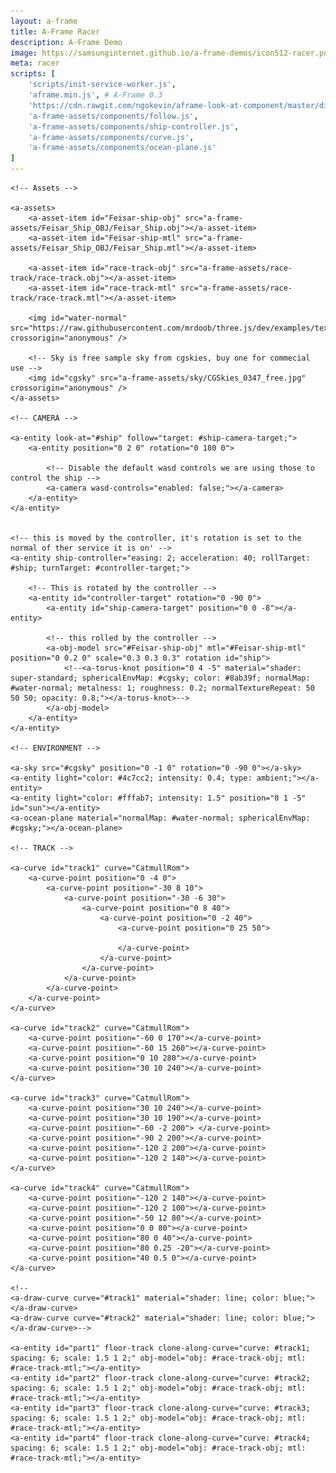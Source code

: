```yaml
---
layout: a-frame
title: A-Frame Racer
description: A-Frame Demo
image: https://samsunginternet.github.io/a-frame-demos/icon512-racer.png
meta: racer
scripts: [
	'scripts/init-service-worker.js',
	'aframe.min.js', # A-Frame 0.3
	'https://cdn.rawgit.com/ngokevin/aframe-look-at-component/master/dist/aframe-look-at-component.min.js', # look at component
	'a-frame-assets/components/follow.js',
	'a-frame-assets/components/ship-controller.js',
	'a-frame-assets/components/curve.js',
	'a-frame-assets/components/ocean-plane.js'
]
---
```



<a-scene inspector stats physics="debug: true">

	<!-- Assets -->

	<a-assets>
		<a-asset-item id="Feisar-ship-obj" src="a-frame-assets/Feisar_Ship_OBJ/Feisar_Ship.obj"></a-asset-item>
		<a-asset-item id="Feisar-ship-mtl" src="a-frame-assets/Feisar_Ship_OBJ/Feisar_Ship.mtl"></a-asset-item>

		<a-asset-item id="race-track-obj" src="a-frame-assets/race-track/race-track.obj"></a-asset-item>
		<a-asset-item id="race-track-mtl" src="a-frame-assets/race-track/race-track.mtl"></a-asset-item>

		<img id="water-normal" src="https://raw.githubusercontent.com/mrdoob/three.js/dev/examples/textures/waternormals.jpg" crossorigin="anonymous" />

		<!-- Sky is free sample sky from cgskies, buy one for commecial use -->
		<img id="cgsky" src="a-frame-assets/sky/CGSkies_0347_free.jpg" crossorigin="anonymous" />
	</a-assets>

	<!-- CAMERA -->

	<a-entity look-at="#ship" follow="target: #ship-camera-target;">
		<a-entity position="0 2 0" rotation="0 180 0">

			<!-- Disable the default wasd controls we are using those to control the ship -->
			<a-camera wasd-controls="enabled: false;"></a-camera>
		</a-entity>
	</a-entity>


	<!-- this is moved by the controller, it's rotation is set to the normal of ther service it is on' -->
	<a-entity ship-controller="easing: 2; acceleration: 40; rollTarget: #ship; turnTarget: #controller-target;">

		<!-- This is rotated by the controller -->
		<a-entity id="controller-target" rotation="0 -90 0">
			<a-entity id="ship-camera-target" position="0 0 -8"></a-entity>

			<!-- this rolled by the controller -->
			<a-obj-model src="#Feisar-ship-obj" mtl="#Feisar-ship-mtl" position="0 0.2 0" scale="0.3 0.3 0.3" rotation id="ship">
				<!--<a-torus-knot position="0 4 -5" material="shader: super-standard; sphericalEnvMap: #cgsky; color: #8ab39f; normalMap: #water-normal; metalness: 1; roughness: 0.2; normalTextureRepeat: 50 50 50; opacity: 0.8;"></a-torus-knot>-->
			</a-obj-model>
		</a-entity>
	</a-entity>

	<!-- ENVIRONMENT -->

	<a-sky src="#cgsky" position="0 -1 0" rotation="0 -90 0"></a-sky>
	<a-entity light="color: #4c7cc2; intensity: 0.4; type: ambient;"></a-entity>
	<a-entity light="color: #fffab7; intensity: 1.5" position="0 1 -5" id="sun"></a-entity>
	<a-ocean-plane material="normalMap: #water-normal; sphericalEnvMap: #cgsky;"></a-ocean-plane>

	<!-- TRACK -->

	<a-curve id="track1" curve="CatmullRom">
		<a-curve-point position="0 -4 0">
			<a-curve-point position="-30 8 10">
				<a-curve-point position="-30 -6 30">
					<a-curve-point position="0 8 40">
						<a-curve-point position="0 -2 40">
							<a-curve-point position="0 25 50">

							</a-curve-point>
						</a-curve-point>
					</a-curve-point>
				</a-curve-point>
			</a-curve-point>
		</a-curve-point>
	</a-curve>

	<a-curve id="track2" curve="CatmullRom">
		<a-curve-point position="-60 0 170"></a-curve-point>
		<a-curve-point position="-60 15 260"></a-curve-point>
		<a-curve-point position="0 10 280"></a-curve-point>
		<a-curve-point position="30 10 240"></a-curve-point>
	</a-curve>

	<a-curve id="track3" curve="CatmullRom">
		<a-curve-point position="30 10 240"></a-curve-point>
		<a-curve-point position="30 10 190"></a-curve-point>
		<a-curve-point position="-60 -2 200"> </a-curve-point>
		<a-curve-point position="-90 2 200"></a-curve-point>
		<a-curve-point position="-120 2 200"></a-curve-point>
		<a-curve-point position="-120 2 140"></a-curve-point>
	</a-curve>

	<a-curve id="track4" curve="CatmullRom">
		<a-curve-point position="-120 2 140"></a-curve-point>
		<a-curve-point position="-120 2 100"></a-curve-point>
		<a-curve-point position="-50 12 80"></a-curve-point>
		<a-curve-point position="0 0 80"></a-curve-point>
		<a-curve-point position="80 0 40"></a-curve-point>
		<a-curve-point position="80 0.25 -20"></a-curve-point>
		<a-curve-point position="40 0.5 0"></a-curve-point>
	</a-curve>

	<!--
	<a-draw-curve curve="#track1" material="shader: line; color: blue;"></a-draw-curve>
	<a-draw-curve curve="#track2" material="shader: line; color: blue;"></a-draw-curve>-->

	<a-entity id="part1" floor-track clone-along-curve="curve: #track1; spacing: 6; scale: 1.5 1 2;" obj-model="obj: #race-track-obj; mtl: #race-track-mtl;"></a-entity>
	<a-entity id="part2" floor-track clone-along-curve="curve: #track2; spacing: 6; scale: 1.5 1 2;" obj-model="obj: #race-track-obj; mtl: #race-track-mtl;"></a-entity>
	<a-entity id="part3" floor-track clone-along-curve="curve: #track3; spacing: 6; scale: 1.5 1 2;" obj-model="obj: #race-track-obj; mtl: #race-track-mtl;"></a-entity>
	<a-entity id="part4" floor-track clone-along-curve="curve: #track4; spacing: 6; scale: 1.5 1 2;" obj-model="obj: #race-track-obj; mtl: #race-track-mtl;"></a-entity>

</a-scene>

<script>
	function getCurveFromTrack(a) {
		return a.components['clone-along-curve'].data.curve.components.curve;
	}

	var shipControllerEl = document.querySelector('[ship-controller]');
	var tracks = Array.from(document.querySelectorAll('[floor-track]'));
	var gravity = 60;
	var __tempVector1 = new THREE.Vector3();
	var __tempVector2 = new THREE.Vector3();
	var yAxis = new THREE.Vector3(0, 1, 0);
	var __tempQuaternion = new THREE.Quaternion();
	var shipReturnTimeout;

	var currentFloor = {
		height: 0,
		normal: new THREE.Vector3(),
		lastPoint: new THREE.Vector3(),
		floorEl: null,
		lastTangent: new THREE.Vector3()
	}

	function returnShip() {
		shipControllerEl.setAttribute('position', currentFloor.lastPoint);
		shipControllerEl.components['ship-controller'].velocity.set(0, 0, 0);
		shipReturnTimeout = null;
	}

	function updateCurrentFloor(p) {
		currentFloor.height = 0;
		currentFloor.normal.copy(yAxis);
		currentFloor.floorEl = null;
		var maxDistance = 6;
		var isOnTrack = false;
		for (var i in tracks) {
			var d = getCurveFromTrack(tracks[i]).closestPointInLocalSpace(p);
			if (d.distance < maxDistance && d.location.y < (p.y + 2)) {
				maxDistance = d.distance;
				isOnTrack = true;
				if (d.location.y > currentFloor.height) {
					currentFloor.height = d.location.y;
					currentFloor.normal.copy(d.normal);
					currentFloor.lastPoint.copy(d.location);
					currentFloor.lastTangent.copy(d.tangent);
					currentFloor.floorEl = tracks[i];
				}
			}
		}
		if (!isOnTrack) {
			// Disabled because it is unfriendly.
			// if (!shipReturnTimeout) shipReturnTimeout = setTimeout(returnShip, 3000);
		} else {
			if (shipReturnTimeout) {
				clearTimeout(shipReturnTimeout);
				shipReturnTimeout = null;
			}
		}
	}

	AFRAME.registerSystem('custom-fuzzy-physics', {
		init: function() {
			this.restoreNormalAmount = 0.01;
		},
		tick: function() {
			var prevTime = this.prevTime = this.prevTime || Date.now();
			var time = window.performance.now();
			var delta = (time - prevTime) / 1000;
			this.prevTime = time;
			var shipController = shipControllerEl.components['ship-controller'];
			var p = shipControllerEl.getComputedAttribute('position');
			updateCurrentFloor(p);

			if (p.y > currentFloor.height + 0.5) {
				shipController.velocity.y -= gravity * delta;
			}

			// Smoothly rotate the ship to the current floor normal
			__tempQuaternion.setFromUnitVectors(yAxis, currentFloor.normal);
			shipControllerEl.object3D.quaternion.slerp(__tempQuaternion, this.restoreNormalAmount);
			this.restoreNormalAmount *= 0.8;

			if (p.y < currentFloor.height) {
				var underground = currentFloor.height - p.y;

				this.restoreNormalAmount = 0.3;

				__tempVector1.copy(shipController.velocity);

				__tempVector1.add(currentFloor.normal.multiplyScalar(
					Math.max(-currentFloor.normal.dot(shipController.velocity), 0.3)
				));

				if (underground > 2) {
					p.y = currentFloor.height;
					shipControllerEl.setAttribute('position', p);
				}

				shipController.velocity.copy(__tempVector1);
			}
		}
	});
</script>